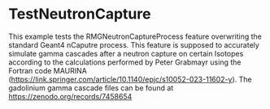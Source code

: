 # TestNeutronCapture
This example tests the RMGNeutronCaptureProcess feature overwriting the standard Geant4 nCaputre process.
This feature is supposed to accurately simulate gamma cascades after a neutron capture on certain Isotopes according to the calculations performed by Peter Grabmayr using the Fortran code MAURINA (https://link.springer.com/article/10.1140/epjc/s10052-023-11602-y). The gadolinium gamma cascade files can be found at https://zenodo.org/records/7458654
